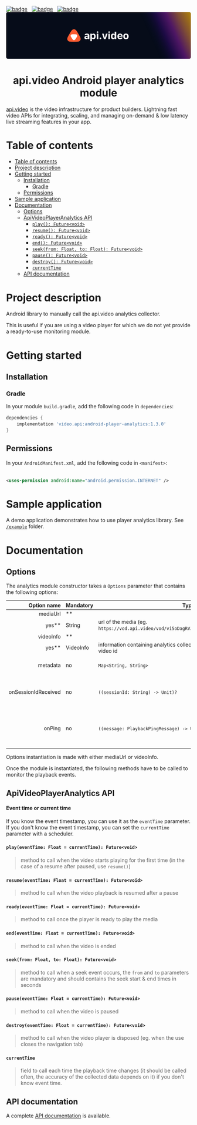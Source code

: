 [![badge](https://img.shields.io/twitter/follow/api_video?style=social)](https://twitter.com/intent/follow?screen_name=api_video)
&nbsp; [![badge](https://img.shields.io/github/stars/apivideo/api.video-android-player-analytics?style=social)](https://github.com/apivideo/api.video-android-player-analytics)
&nbsp; [![badge](https://img.shields.io/discourse/topics?server=https%3A%2F%2Fcommunity.api.video)](https://community.api.video)
![](https://github.com/apivideo/.github/blob/main/assets/apivideo_banner.png)
<h1 align="center">api.video Android player analytics module</h1>

[api.video](https://api.video) is the video infrastructure for product builders. Lightning fast
video APIs for integrating, scaling, and managing on-demand & low latency live streaming features in
your app.

# Table of contents

- [Table of contents](#table-of-contents)
- [Project description](#project-description)
- [Getting started](#getting-started)
    - [Installation](#installation)
        - [Gradle](#gradle)
    - [Permissions](#permissions)
- [Sample application](#sample-application)
- [Documentation](#documentation)
    - [Options](#options)
    - [ApiVideoPlayerAnalytics API](#apivideoplayeranalytics-api)
        - [`play(): Future<void>`](#play-futurevoid)
        - [`resume(): Future<void>`](#resume-futurevoid)
        - [`ready(): Future<void>`](#ready-futurevoid)
        - [`end(): Future<void>`](#end-futurevoid)
        - [`seek(from: Float, to: Float): Future<void>`](#seekfrom-float-to-float-futurevoid)
        - [`pause(): Future<void>`](#pause-futurevoid)
        - [`destroy(): Future<void>`](#destroy-futurevoid)
        - [`currentTime`](#currenttime)
    - [API documentation](#api-documentation)

# Project description

Android library to manually call the api.video analytics collector.

This is useful if you are using a video player for which we do not yet provide a ready-to-use
monitoring module.

# Getting started

## Installation

### Gradle

In your module `build.gradle`, add the following code in `dependencies`:

```groovy
dependencies {
    implementation 'video.api:android-player-analytics:1.3.0'
}
```

## Permissions

In your `AndroidManifest.xml`, add the following code in `<manifest>`:

```xml

<uses-permission android:name="android.permission.INTERNET" />
```

# Sample application

A demo application demonstrates how to use player analytics library.
See [`/example`](https://github.com/apivideo/api.video-android-player-analytics/tree/main/example)
folder.

# Documentation

## Options

The analytics module constructor takes a `Options` parameter that contains the following options:

|         Option name | Mandatory | Type                                                                                          | Description                                                                                                  |
| ------------------: | --------- |-----------------------------------------------------------------------------------------------| ------------------------------------------------------------------------------------------------------------ |
|            mediaUrl | **
yes**   | String                                          | url of the media (eg. `https://vod.api.video/vod/vi5oDagRVJBSKHxSiPux5rYD/hls/manifest.m3u8`) |
|           videoInfo | **
yes**   | VideoInfo                                       | information containing analytics collector url, video type (vod or live) and video id         |
|            metadata | no        | ```Map<String, String>```                                                                     | object containing [metadata](https://api.video/blog/tutorials/dynamic-metadata)                              |
| onSessionIdReceived | no        | ```((sessionId: String) -> Unit)?```                                                          | callback called once the session id has been received                                                        |
|              onPing | no        | ```((message: PlaybackPingMessage) -> Unit)?```                                               | callback called before sending the ping message                                                              |

Options instantiation is made with either mediaUrl or videoInfo.

Once the module is instantiated, the following methods have to be called to monitor the playback
events.

## ApiVideoPlayerAnalytics API

#### Event time or current time

If you know the event timestamp, you can use it as the `eventTime` parameter. If you don't know the
event timestamp, you can set the `currentTime` parameter with a scheduler.

#### `play(eventTime: Float = currentTime): Future<void>`

> method to call when the video starts playing for the first time (in the case of a resume after paused, use `resume()`)

#### `resume(eventTime: Float = currentTime): Future<void>`

> method to call when the video playback is resumed after a pause

#### `ready(eventTime: Float = currentTime): Future<void>`

> method to call once the player is ready to play the media

#### `end(eventTime: Float = currentTime): Future<void>`

> method to call when the video is ended

#### `seek(from: Float, to: Float): Future<void>`

> method to call when a seek event occurs, the `from` and `to` parameters are mandatory and should contains the seek start & end times in seconds

#### `pause(eventTime: Float = currentTime): Future<void>`

> method to call when the video is paused

#### `destroy(eventTime: Float = currentTime): Future<void>`

> method to call when the video player is disposed (eg. when the use closes the navigation tab)

#### `currentTime`

> field to call each time the playback time changes (it should be called often, the accuracy of the collected data depends on it) if you don't know event time.

## API documentation

A complete [API documentation](https://apivideo.github.io/api.video-android-player-analytics/) is
available.

